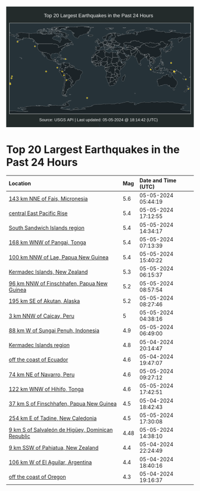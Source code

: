 ![Map](./map.png)

# Top 20 Largest Earthquakes in the Past 24 Hours

| Location | Mag | Date and Time (UTC) |
|:---|:---|:---|
| [143 km NNE of Fais, Micronesia](https://earthquake.usgs.gov/earthquakes/eventpage/us6000mwf5) | 5.6 | 05-05-2024 05:44:19 |
| [central East Pacific Rise](https://earthquake.usgs.gov/earthquakes/eventpage/us6000mwij) | 5.4 | 05-05-2024 17:12:55 |
| [South Sandwich Islands region](https://earthquake.usgs.gov/earthquakes/eventpage/us6000mwhq) | 5.4 | 05-05-2024 14:34:17 |
| [168 km WNW of Pangai, Tonga](https://earthquake.usgs.gov/earthquakes/eventpage/us6000mwfi) | 5.4 | 05-05-2024 07:13:39 |
| [100 km NNW of Lae, Papua New Guinea](https://earthquake.usgs.gov/earthquakes/eventpage/us6000mwhz) | 5.4 | 05-05-2024 15:40:22 |
| [Kermadec Islands, New Zealand](https://earthquake.usgs.gov/earthquakes/eventpage/us6000mwfb) | 5.3 | 05-05-2024 06:15:37 |
| [96 km NNW of Finschhafen, Papua New Guinea](https://earthquake.usgs.gov/earthquakes/eventpage/us6000mwg2) | 5.2 | 05-05-2024 08:57:54 |
| [195 km SE of Akutan, Alaska](https://earthquake.usgs.gov/earthquakes/eventpage/us6000mwfw) | 5.2 | 05-05-2024 08:27:46 |
| [3 km NNW of Caicay, Peru](https://earthquake.usgs.gov/earthquakes/eventpage/us6000mweu) | 5 | 05-05-2024 04:38:16 |
| [88 km W of Sungai Penuh, Indonesia](https://earthquake.usgs.gov/earthquakes/eventpage/us6000mwfd) | 4.9 | 05-05-2024 06:49:00 |
| [Kermadec Islands region](https://earthquake.usgs.gov/earthquakes/eventpage/us6000mwd2) | 4.8 | 05-04-2024 20:14:47 |
| [off the coast of Ecuador](https://earthquake.usgs.gov/earthquakes/eventpage/us6000mwcv) | 4.6 | 05-04-2024 19:47:07 |
| [74 km NE of Navarro, Peru](https://earthquake.usgs.gov/earthquakes/eventpage/us6000mwgq) | 4.6 | 05-05-2024 09:27:12 |
| [122 km WNW of Hihifo, Tonga](https://earthquake.usgs.gov/earthquakes/eventpage/us6000mwj2) | 4.6 | 05-05-2024 17:42:51 |
| [37 km S of Finschhafen, Papua New Guinea](https://earthquake.usgs.gov/earthquakes/eventpage/us6000mwcn) | 4.5 | 05-04-2024 18:42:43 |
| [254 km E of Tadine, New Caledonia](https://earthquake.usgs.gov/earthquakes/eventpage/us6000mwix) | 4.5 | 05-05-2024 17:30:08 |
| [9 km S of Salvaleón de Higüey, Dominican Republic](https://earthquake.usgs.gov/earthquakes/eventpage/pr2024126002) | 4.48 | 05-05-2024 14:38:10 |
| [9 km SSW of Pahiatua, New Zealand](https://earthquake.usgs.gov/earthquakes/eventpage/us6000mwde) | 4.4 | 05-04-2024 22:24:49 |
| [106 km W of El Aguilar, Argentina](https://earthquake.usgs.gov/earthquakes/eventpage/us6000mwcm) | 4.4 | 05-04-2024 18:40:16 |
| [off the coast of Oregon](https://earthquake.usgs.gov/earthquakes/eventpage/us6000mwcq) | 4.3 | 05-04-2024 19:16:37 |
